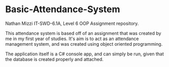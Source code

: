 # Basic-Attendance-System
Nathan Mizzi IT-SWD-6.1A, Level 6 OOP Assignment repository.

This attendance system is based off of an assignment that was created by me in my first year of studies.
It's aim is to act as an attendance management system, and was created using object oriented programming.

The application itself is a C# console app, and can simply be run, given that the database is created properly and attached.
